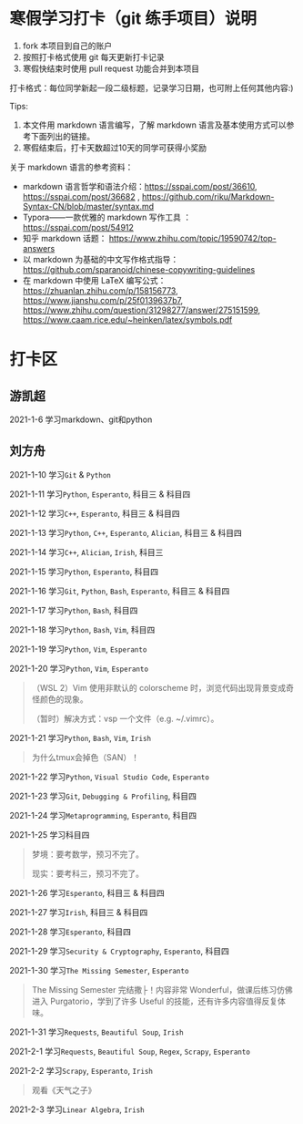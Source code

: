 # 寒假学习打卡（git 练手项目）说明

1. fork 本项目到自己的账户
1. 按照打卡格式使用 git 每天更新打卡记录
1. 寒假快结束时使用 pull request 功能合并到本项目

打卡格式：每位同学新起一段二级标题，记录学习日期，也可附上任何其他内容:)

Tips:

1. 本文件用 markdown 语言编写，了解 markdown 语言及基本使用方式可以参考下面列出的链接。 
1. 寒假结束后，打卡天数超过10天的同学可获得小奖励

关于 markdown 语言的参考资料：
+ markdown 语言哲学和语法介绍：https://sspai.com/post/36610, https://sspai.com/post/36682 , https://github.com/riku/Markdown-Syntax-CN/blob/master/syntax.md
+ Typora——一款优雅的 markdown 写作工具 ： https://sspai.com/post/54912
+ 知乎 markdown 话题： https://www.zhihu.com/topic/19590742/top-answers
+ 以 markdown 为基础的中文写作格式指导：https://github.com/sparanoid/chinese-copywriting-guidelines
+ 在 markdown 中使用 LaTeX 编写公式： https://zhuanlan.zhihu.com/p/158156773, https://www.jianshu.com/p/25f0139637b7, https://www.zhihu.com/question/31298277/answer/275151599, https://www.caam.rice.edu/~heinken/latex/symbols.pdf


# 打卡区

## 游凯超
2021-1-6 学习markdown、git和python

## 刘方舟

2021-1-10 学习`Git` & `Python`

2021-1-11 学习`Python`, `Esperanto`, 科目三 & 科目四

2021-1-12 学习`C++`, `Esperanto`, 科目三 & 科目四

2021-1-13 学习`Python`, `C++`, `Esperanto`, `Alician`, 科目三 & 科目四

2021-1-14 学习`C++`, `Alician`, `Irish`, 科目三

2021-1-15 学习`Python`, `Esperanto`, 科目四

2021-1-16 学习`Git`, `Python`, `Bash`, `Esperanto`, 科目三 & 科目四

2021-1-17 学习`Python`, `Bash`, 科目四

2021-1-18 学习`Python`, `Bash`, `Vim`, 科目四

2021-1-19 学习`Python`, `Vim`, `Esperanto`

2021-1-20 学习`Python`, `Vim`, `Esperanto`

> （WSL 2）Vim 使用非默认的 colorscheme 时，浏览代码出现背景变成奇怪颜色的现象。
>
> （暂时）解决方式：vsp 一个文件（e.g. ~/.vimrc）。

2021-1-21 学习`Python`, `Bash`, `Vim`, `Irish`

> 为什么tmux会掉色（SAN）！

2021-1-22 学习`Python`, `Visual Studio Code`, `Esperanto`

2021-1-23 学习`Git`, `Debugging & Profiling`, 科目四

2021-1-24 学习`Metaprogramming`, `Esperanto`, 科目四

2021-1-25 学习科目四

> 梦境：要考数学，预习不完了。
>
> 现实：要考科三，预习不完了。

2021-1-26 学习`Esperanto`, 科目三 & 科目四

2021-1-27 学习`Irish`, 科目三 & 科目四

2021-1-28 学习`Esperanto`, 科目四

2021-1-29 学习`Security & Cryptography`, `Esperanto`, 科目四

2021-1-30 学习`The Missing Semester`, `Esperanto`

> The Missing Semester 完结撒├！内容非常 Wonderful，做课后练习仿佛进入 Purgatorio，学到了许多 Useful 的技能，还有许多内容值得反复体味。

2021-1-31 学习`Requests`, `Beautiful Soup`, `Irish`

2021-2-1 学习`Requests`, `Beautiful Soup`, `Regex`, `Scrapy`, `Esperanto`

2021-2-2 学习`Scrapy`, `Esperanto`, `Irish`

> 观看《天气之子》

2021-2-3 学习`Linear Algebra`, `Irish`